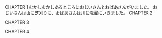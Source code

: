 CHAPTER 1
むかしむかしあるところにおじいさんとおばあさんがいました。
おじいさんは山に芝刈りに、おばあさんは川に洗濯にいきました。
CHAPTER 2

CHAPTER 3

CHAPTER 4
